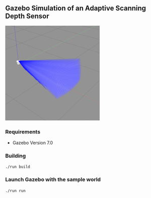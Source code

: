 ## Gazebo Simulation of an Adaptive Scanning Depth Sensor

<img src="images/alidar-simulation.gif" width="300" height="300">

### Requirements
- Gazebo Version 7.0

### Building
~~~~
./run build
~~~~

### Launch Gazebo with the sample world
~~~~
./run run
~~~~
